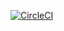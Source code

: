 [![CircleCI](https://dl.circleci.com/status-badge/img/gh/ModibboMuawiyya/hello/tree/main.svg?style=svg)](https://dl.circleci.com/status-badge/redirect/gh/ModibboMuawiyya/hello/tree/main)